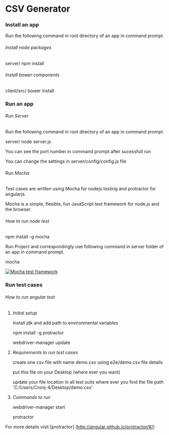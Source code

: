 CSV Generator
========================

### Install an app

Run the following command in root directory of an app in command prompt.

###### *Install node packages*

server/ npm install

###### *Install bower components*

client/src/ bower install

### Run an app

###### *Run Server*

Run the following command in root directory of an app in command prompt.

server/ node server.js

You can see the port number in command prompt after sucessfull run

You can change the settings in server/config/config.js file

###### *Run Mocha*

Test cases are written using Mocha for nodejs testing and protractor for angularjs.

Mocha is a simple, flexible, fun JavaScript test framework for node.js and the browser.

###### *How to run node test*

npm install -g mocha

Run Project and correspondingly use following command in server folder of an app in command prompt.

mocha

 [![Mocha test framework](http://f.cl.ly/items/3l1k0n2A1U3M1I1L210p/Screen%20Shot%202012-02-24%20at%202.21.43%20PM.png)](http://mochajs.org)

### Run test cases
###### *How to run angular test*

1. *Initial setup*

    Install jdk and add path to environmental variables

    npm install -g protractor

    webdriver-manager update
    
2. *Requirements to run test cases*
 
    create one csv file with name demo.csv using e2e/demo.csv file details

    put this file on your Desktop (where ever you want)
    
    update your file location in all test suits where ever you find the file path 'C:/Users/Cronj-4/Desktop/demo.csv'
    
3. *Commands to run*

    webdriver-manager start

    protractor

For more details visit [protractor] (http://angular.github.io/protractor/#/)

